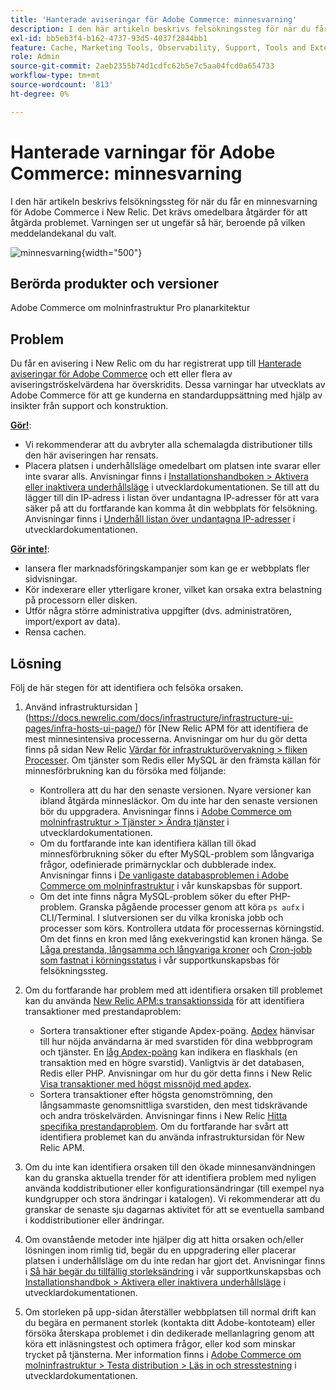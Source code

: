 ```yaml
---
title: 'Hanterade aviseringar för Adobe Commerce: minnesvarning'
description: I den här artikeln beskrivs felsökningssteg för när du får en minnesvarning för Adobe Commerce i New Relic. Det krävs omedelbara åtgärder för att åtgärda problemet. Varningen ser ut ungefär så här, beroende på vilken meddelandekanal du valt.
exl-id: bb5eb3f4-b162-4737-93d5-4037f2844bb1
feature: Cache, Marketing Tools, Observability, Support, Tools and External Services
role: Admin
source-git-commit: 2aeb2355b74d1cdfc62b5e7c5aa04fcd0a654733
workflow-type: tm+mt
source-wordcount: '813'
ht-degree: 0%

---
```


# Hanterade varningar för Adobe Commerce: minnesvarning

I den här artikeln beskrivs felsökningssteg för när du får en minnesvarning för Adobe Commerce i New Relic. Det krävs omedelbara åtgärder för att åtgärda problemet. Varningen ser ut ungefär så här, beroende på vilken meddelandekanal du valt.

![minnesvarning](assets/memory-warning-magento-managed.png){width="500"}

## Berörda produkter och versioner

Adobe Commerce om molninfrastruktur Pro planarkitektur

## Problem

Du får en avisering i New Relic om du har registrerat upp till [Hanterade aviseringar för Adobe Commerce](/help/support-tools/managed-alerts-for-adobe-commerce/managed-alerts-for-magento-commerce.md) och ett eller flera av aviseringströskelvärdena har överskridits. Dessa varningar har utvecklats av Adobe Commerce för att ge kunderna en standarduppsättning med hjälp av insikter från support och konstruktion.

<u>**Gör!**</u>:

* Vi rekommenderar att du avbryter alla schemalagda distributioner tills den här aviseringen har rensats.
* Placera platsen i underhållsläge omedelbart om platsen inte svarar eller inte svarar alls. Anvisningar finns i [Installationshandboken > Aktivera eller inaktivera underhållsläge](https://experienceleague.adobe.com/en/docs/commerce-operations/installation-guide/tutorials/maintenance-mode) i utvecklardokumentationen. Se till att du lägger till din IP-adress i listan över undantagna IP-adresser för att vara säker på att du fortfarande kan komma åt din webbplats för felsökning. Anvisningar finns i [Underhåll listan över undantagna IP-adresser](https://experienceleague.adobe.com/en/docs/commerce-operations/installation-guide/tutorials/maintenance-mode#instgde-cli-maint-exempt) i utvecklardokumentationen.

<u>**Gör inte!**</u>:

* lansera fler marknadsföringskampanjer som kan ge er webbplats fler sidvisningar.
* Kör indexerare eller ytterligare kroner, vilket kan orsaka extra belastning på processorn eller disken.
* Utför några större administrativa uppgifter (dvs. administratören, import/export av data).
* Rensa cachen.

## Lösning

Följ de här stegen för att identifiera och felsöka orsaken.

1. Använd infrastruktursidan ](https://docs.newrelic.com/docs/infrastructure/infrastructure-ui-pages/infra-hosts-ui-page/) för [New Relic APM för att identifiera de mest minnesintensiva processerna. Anvisningar om hur du gör detta finns på sidan New Relic [Värdar för infrastrukturövervakning > fliken Processer](https://docs.newrelic.com/docs/infrastructure/infrastructure-ui-pages/infra-hosts-ui-page/#processes). Om tjänster som Redis eller MySQL är den främsta källan för minnesförbrukning kan du försöka med följande:

   * Kontrollera att du har den senaste versionen. Nyare versioner kan ibland åtgärda minnesläckor. Om du inte har den senaste versionen bör du uppgradera. Anvisningar finns i [Adobe Commerce om molninfrastruktur > Tjänster > Ändra tjänster](https://experienceleague.adobe.com/docs/commerce-cloud-service/user-guide/configure/service/services-yaml.html) i utvecklardokumentationen.
   * Om du fortfarande inte kan identifiera källan till ökad minnesförbrukning söker du efter MySQL-problem som långvariga frågor, odefinierade primärnycklar och dubblerade index. Anvisningar finns i [De vanligaste databasproblemen i Adobe Commerce om molninfrastruktur](https://experienceleague.adobe.com/docs/commerce-operations/implementation-playbook/best-practices/maintenance/resolve-database-performance-issues.html) i vår kunskapsbas för support.
   * Om det inte finns några MySQL-problem söker du efter PHP-problem. Granska pågående processer genom att köra `ps aufx` i CLI/Terminal. I slutversionen ser du vilka kroniska jobb och processer som körs. Kontrollera utdata för processernas körningstid. Om det finns en kron med lång exekveringstid kan kronen hänga. Se [Låga prestanda, långsamma och långvariga kroner](/help/troubleshooting/miscellaneous/slow-performance-slow-and-long-running-crons.md) och [Cron-jobb som fastnat i körningsstatus](/help/troubleshooting/miscellaneous/cron-job-is-stuck-in-running-status.md) i vår supportkunskapsbas för felsökningssteg.

1. Om du fortfarande har problem med att identifiera orsaken till problemet kan du använda [New Relic APM:s transaktionssida](https://docs.newrelic.com/docs/apm/applications-menu/monitoring/transactions-page-find-specific-performance-problems) för att identifiera transaktioner med prestandaproblem:

   * Sortera transaktioner efter stigande Apdex-poäng. [Apdex](https://docs.newrelic.com/docs/apm/new-relic-apm/apdex/apdex-measure-user-satisfaction) hänvisar till hur nöjda användarna är med svarstiden för dina webbprogram och tjänster. En [låg Apdex-poäng](/help/support-tools/managed-alerts-for-adobe-commerce/managed-alerts-for-magento-commerce-apdex-warning-alert.md) kan indikera en flaskhals (en transaktion med en högre svarstid). Vanligtvis är det databasen, Redis eller PHP. Anvisningar om hur du gör detta finns i New Relic [Visa transaktioner med högst missnöjd med apdex](https://docs.newrelic.com/docs/apm/new-relic-apm/apdex/view-your-apdex-score#apdex-dissat).
   * Sortera transaktioner efter högsta genomströmning, den långsammaste genomsnittliga svarstiden, den mest tidskrävande och andra tröskelvärden. Anvisningar finns i New Relic [Hitta specifika prestandaproblem](https://docs.newrelic.com/docs/apm/applications-menu/monitoring/transactions-page-find-specific-performance-problems). Om du fortfarande har svårt att identifiera problemet kan du använda infrastruktursidan för New Relic APM.

1. Om du inte kan identifiera orsaken till den ökade minnesanvändningen kan du granska aktuella trender för att identifiera problem med nyligen använda koddistributioner eller konfigurationsändringar (till exempel nya kundgrupper och stora ändringar i katalogen). Vi rekommenderar att du granskar de senaste sju dagarnas aktivitet för att se eventuella samband i koddistributioner eller ändringar.

1. Om ovanstående metoder inte hjälper dig att hitta orsaken och/eller lösningen inom rimlig tid, begär du en uppgradering eller placerar platsen i underhållsläge om du inte redan har gjort det. Anvisningar finns i [Så här begär du tillfällig storleksändring](/help/how-to/general/how-to-request-temporary-magento-upsize.md) i vår supportkunskapsbas och [Installationshandbok > Aktivera eller inaktivera underhållsläge](https://experienceleague.adobe.com/en/docs/commerce-operations/installation-guide/tutorials/maintenance-mode) i utvecklardokumentationen.

1. Om storleken på upp-sidan återställer webbplatsen till normal drift kan du begära en permanent storlek (kontakta ditt Adobe-kontoteam) eller försöka återskapa problemet i din dedikerade mellanlagring genom att köra ett inläsningstest och optimera frågor, eller kod som minskar trycket på tjänsterna. Mer information finns i [Adobe Commerce om molninfrastruktur > Testa distribution > Läs in och stresstestning](https://experienceleague.adobe.com/en/docs/commerce-cloud-service/user-guide/develop/test/staging-and-production#load-and-stress-testing) i utvecklardokumentationen.
